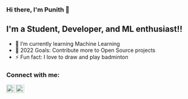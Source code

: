 ### Hi there, I'm Punith  👋 


## I'm a Student, Developer, and ML enthusiast!!


- 🌱 I’m currently learning Machine Learning 
- 🥅 2022 Goals: Contribute more to Open Source projects
- ⚡ Fun fact: I love to draw and play badminton 

### Connect with me:

[<img align="left" alt="codeSTACKr | Twitter" width="22px" src="https://cdn.jsdelivr.net/npm/simple-icons@v3/icons/twitter.svg" />][twitter]
[<img align="left" alt="codeSTACKr | LinkedIn" width="22px" src="https://cdn.jsdelivr.net/npm/simple-icons@v3/icons/linkedin.svg" />][linkedin]


<br />



[twitter]: https://twitter.com/Punithrudrappa
[linkedin]: https://linkedin.com/in/punithrudrappa
